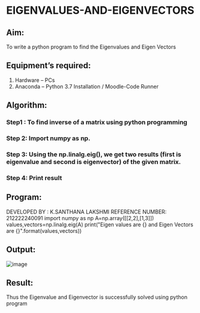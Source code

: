 # EIGENVALUES-AND-EIGENVECTORS
## Aim:
To write a python program to find the Eigenvalues and Eigen Vectors
## Equipment’s required:
1. 	Hardware – PCs
2. 	Anaconda – Python 3.7 Installation / Moodle-Code Runner
## Algorithm:
### Step1 : To find inverse of a matrix using python programming
### Step 2: Import numpy as np.
### Step 3: Using the np.linalg.eig(),  we get two results (first is eigenvalue and second is eigenvector) of the given matrix.
### Step 4: Print result

## Program:
DEVELOPED BY : K.SANTHANA LAKSHMI
REFERENCE NUMBER: 212222240091
import numpy as np
A=np.array([[2,2],[1,3]])
values,vectors=np.linalg.eig(A)
print("Eigen values are {} and Eigen Vectors are {}".format(values,vectors))

## Output:
![image](https://github.com/santhanalakshmi04/EIGENVALUES-AND-EIGENVECTORS/assets/119475762/38867e2d-4078-4481-907d-cc0c2c54ee4c)


## Result:
Thus the Eigenvalue and Eigenvector is successfully solved using python program
